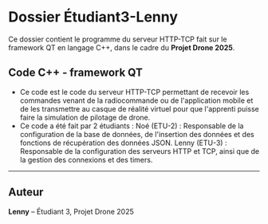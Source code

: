 # Dossier Étudiant3-Lenny

Ce dossier contient le programme du serveur HTTP-TCP fait sur le framework QT en langage C++, dans le cadre du **Projet Drone 2025**.

## Code C++ - framework QT

- Ce code est le code du serveur HTTP-TCP permettant de recevoir les commandes venant de la radiocommande ou de l'application mobile et de les transmettre au casque de réalité virtuel pour que l'apprenti puisse faire la simulation de pilotage de drone.
- Ce code a été fait par 2 étudiants : 
Noé (ETU-2) : Responsable de la configuration de la base de données, de l'insertion des données et des fonctions de récupération des données JSON.
Lenny (ETU-3) : Responsable de la configuration des serveurs HTTP et TCP, ainsi que de la gestion des connexions et des timers.
---

## Auteur

**Lenny** – Étudiant 3, Projet Drone 2025
